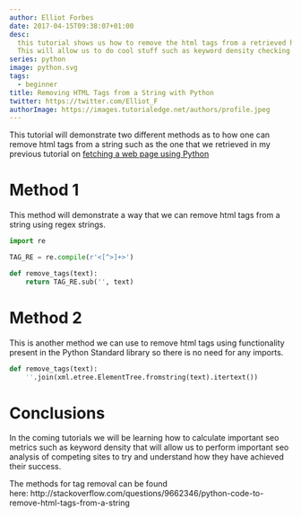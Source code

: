 ```yaml
---
author: Elliot Forbes
date: 2017-04-15T09:38:07+01:00
desc:
  this tutorial shows us how to remove the html tags from a retrieved html page.
  This will allow us to do cool stuff such as keyword density checking etc.
series: python
image: python.svg
tags:
  - beginner
title: Removing HTML Tags from a String with Python
twitter: https://twitter.com/Elliot_F
authorImage: https://images.tutorialedge.net/authors/profile.jpeg
---
```


This tutorial will demonstrate two different methods as to how one can remove html tags from a string such as the one that we retrieved in my previous tutorial on [fetching a web page using Python](/python/fetching-web-pages-python/)

# Method 1

<p>This method will demonstrate a way that we can remove html tags from a string using regex strings. </p>

```py
import re

TAG_RE = re.compile(r'<[^>]+>')

def remove_tags(text):
    return TAG_RE.sub('', text)
```

# Method 2

<p>This is another method we can use to remove html tags using functionality present in the Python Standard library so there is no need for any imports.</p>

```py
def remove_tags(text):
    ''.join(xml.etree.ElementTree.fromstring(text).itertext())
```

# Conclusions

<p>In the coming tutorials we will be learning how to calculate important seo metrics such as keyword density that will allow us to perform important seo analysis of competing sites to try and understand how they have achieved their success.</p>

<p>The methods for tag removal can be found here: http://stackoverflow.com/questions/9662346/python-code-to-remove-html-tags-from-a-string</p>
